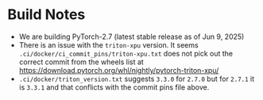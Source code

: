 # Build Notes
- We are building PyTorch-2.7 (latest stable release as of Jun 9, 2025)
- There is an issue with the `triton-xpu` version. It seems `.ci/docker/ci_commit_pins/triton-xpu.txt`
does not pick out the correct commit from the wheels list at 
https://download.pytorch.org/whl/nightly/pytorch-triton-xpu/
- `.ci/docker/triton_version.txt` suggests `3.3.0` for `2.7.0` but for `2.7.1`
it is `3.3.1` and that conflicts with the commit pins file above.
